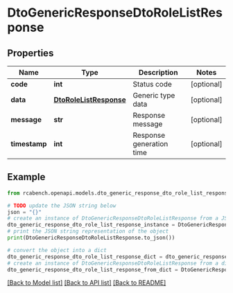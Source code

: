 # DtoGenericResponseDtoRoleListResponse


## Properties

Name | Type | Description | Notes
------------ | ------------- | ------------- | -------------
**code** | **int** | Status code | [optional] 
**data** | [**DtoRoleListResponse**](DtoRoleListResponse.md) | Generic type data | [optional] 
**message** | **str** | Response message | [optional] 
**timestamp** | **int** | Response generation time | [optional] 

## Example

```python
from rcabench.openapi.models.dto_generic_response_dto_role_list_response import DtoGenericResponseDtoRoleListResponse

# TODO update the JSON string below
json = "{}"
# create an instance of DtoGenericResponseDtoRoleListResponse from a JSON string
dto_generic_response_dto_role_list_response_instance = DtoGenericResponseDtoRoleListResponse.from_json(json)
# print the JSON string representation of the object
print(DtoGenericResponseDtoRoleListResponse.to_json())

# convert the object into a dict
dto_generic_response_dto_role_list_response_dict = dto_generic_response_dto_role_list_response_instance.to_dict()
# create an instance of DtoGenericResponseDtoRoleListResponse from a dict
dto_generic_response_dto_role_list_response_from_dict = DtoGenericResponseDtoRoleListResponse.from_dict(dto_generic_response_dto_role_list_response_dict)
```
[[Back to Model list]](../README.md#documentation-for-models) [[Back to API list]](../README.md#documentation-for-api-endpoints) [[Back to README]](../README.md)


